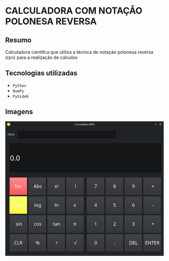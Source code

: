 # CALCULADORA COM NOTAÇÃO POLONESA REVERSA

## Resumo
Calculadora científca que utiliza a técnica de notação polonesa reversa (rpn) para a realização de cálculos

## Tecnologias utilizadas
- ``Python``
- ``NumPy``
- ``PySide6``

## Imagens

<img src="https://github.com/EMV271828/Calculadora-RPN/blob/main/imagens/rpn_1.png">
